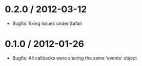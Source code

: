 0.2.0 / 2012-03-12
==================

* Bugfix: fixing issues under Safari

0.1.0 / 2012-01-26
==================

* Bugfix: All callbacks were sharing the same 'events' object
